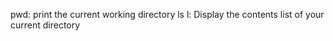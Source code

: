 pwd: print the current working directory 
ls l: Display the contents list of your current directory
